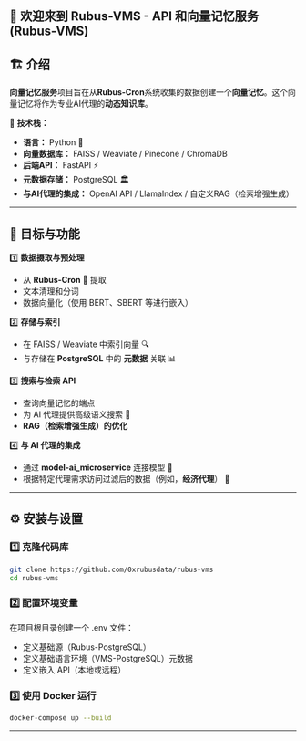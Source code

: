 ## 🌿 欢迎来到 **Rubus-VMS - API 和向量记忆服务 (Rubus-VMS)**

## 🏗️ 介绍
**向量记忆服务**项目旨在从**Rubus-Cron**系统收集的数据创建一个**向量记忆**。这个向量记忆将作为专业AI代理的**动态知识库**。

🔹 **技术栈：**
- **语言：** Python 🐍
- **向量数据库：** FAISS / Weaviate / Pinecone / ChromaDB
- **后端API：** FastAPI ⚡
- **元数据存储：** PostgreSQL 🏛️
- **与AI代理的集成：** OpenAI API / LlamaIndex / 自定义RAG（检索增强生成）

---

## 🎯 目标与功能

1️⃣ **数据摄取与预处理**
   - 从 **Rubus-Cron** 📡 提取
   - 文本清理和分词
   - 数据向量化（使用 BERT、SBERT 等进行嵌入）

2️⃣ **存储与索引**
   - 在 FAISS / Weaviate 中索引向量 🔍
   - 与存储在 **PostgreSQL** 中的 **元数据** 关联 📊

3️⃣ **搜索与检索 API**
   - 查询向量记忆的端点
   - 为 AI 代理提供高级语义搜索 🤖
   - **RAG（检索增强生成）的优化**

4️⃣ **与 AI 代理的集成**
   - 通过 **model-ai_microservice** 连接模型 🎯
   - 根据特定代理需求访问过滤后的数据（例如，**经济代理**） 🏦

---

## ⚙️ **安装与设置**

### **1️⃣ 克隆代码库**
```sh
git clone https://github.com/0xrubusdata/rubus-vms
cd rubus-vms
```
### **2️⃣ 配置环境变量**
在项目根目录创建一个 .env 文件：
 - 定义基础源（Rubus-PostgreSQL）
 - 定义基础语言环境（VMS-PostgreSQL）元数据
 - 定义嵌入 API（本地或远程）

### **3️⃣ 使用 Docker 运行**
```sh
docker-compose up --build
```

---